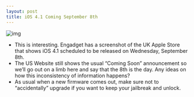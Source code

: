 ```yaml
---
layout: post
title: iOS 4.1 Coming September 8th
---
```

![img](http://media.idownloadblog.com/wp-content/uploads/2010/09/ios4.1release.jpg)
* This is interesting. Engadget has a screenshot of the UK Apple Store that shows iOS 4.1 scheduled to be released on Wednesday, September 8th.
* The US Website still shows the usual “Coming Soon” announcement so we’ll go out on a limb here and say that the 8th is the day. Any ideas on how this inconsistency of information happens?
* As usual when a new firmware comes out, make sure not to “accidentally” upgrade if you want to keep your jailbreak and unlock.


